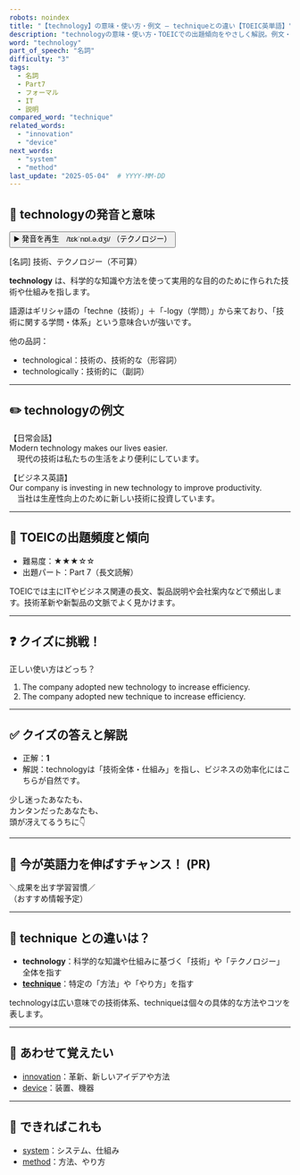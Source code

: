 ```yaml
---
robots: noindex
title: "【technology】の意味・使い方・例文 ― techniqueとの違い【TOEIC英単語】"
description: "technologyの意味・使い方・TOEICでの出題傾向をやさしく解説。例文・クイズ付きでtechniqueとの違いもわかりやすく学べます。"
word: "technology"
part_of_speech: "名詞"
difficulty: "3"
tags:
  - 名詞
  - Part7
  - フォーマル
  - IT
  - 説明
compared_word: "technique"
related_words:
  - "innovation"
  - "device"
next_words:
  - "system"
  - "method"
last_update: "2025-05-04"  # YYYY-MM-DD
---
```


## 🔰 technologyの発音と意味

<button class="play-audio" onclick="playTTS('technology')">
  <span class="play-audio-main">
    ▶️ 発音を再生　/tɛkˈnɒl.ə.dʒi/
  </span>
  <span class="play-audio-sub">
    （テクノロジー）
  </span>
</button>

[名詞] 技術、テクノロジー（不可算）

**technology** は、科学的な知識や方法を使って実用的な目的のために作られた技術や仕組みを指します。

語源はギリシャ語の「techne（技術）」＋「-logy（学問）」から来ており、「技術に関する学問・体系」という意味合いが強いです。

他の品詞：  
- technological：技術の、技術的な（形容詞）
- technologically：技術的に（副詞）

---

## ✏️ technologyの例文

【日常会話】  
Modern technology makes our lives easier.  
　現代の技術は私たちの生活をより便利にしています。

【ビジネス英語】  
Our company is investing in new technology to improve productivity.  
　当社は生産性向上のために新しい技術に投資しています。

---

## 🎯 TOEICの出題頻度と傾向

- 難易度：★★★☆☆
- 出題パート：Part 7（長文読解）

TOEICでは主にITやビジネス関連の長文、製品説明や会社案内などで頻出します。技術革新や新製品の文脈でよく見かけます。

---

## ❓ クイズに挑戦！

正しい使い方はどっち？

1. The company adopted new technology to increase efficiency.  
2. The company adopted new technique to increase efficiency.

---

## ✅ クイズの答えと解説

- 正解：**1**
- 解説：technologyは「技術全体・仕組み」を指し、ビジネスの効率化にはこちらが自然です。

少し迷ったあなたも、  
カンタンだったあなたも、  
頭が冴えてるうちに👇️

---

## 🚀 今が英語力を伸ばすチャンス！ (PR)

<div class="info-center">
＼成果を出す学習習慣／<br>  
（おすすめ情報予定）
</div>

---

## 🤔  technique との違いは？

- **technology**：科学的な知識や仕組みに基づく「技術」や「テクノロジー」全体を指す
- **[technique](/word/technique/)**：特定の「方法」や「やり方」を指す

technologyは広い意味での技術体系、techniqueは個々の具体的な方法やコツを表します。

---

## 🧩 あわせて覚えたい

- [innovation](/word/innovation/)：革新、新しいアイデアや方法
- [device](/word/device/)：装置、機器

---

## 📖 できればこれも

- [system](/word/system/)：システム、仕組み
- [method](/word/method/)：方法、やり方

<!-- cvid: aid08_bid26 -->
